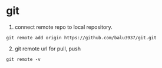 # git

1. connect remote repo to local repository.
```
git remote add origin https://github.com/balu3937/git.git
```

2. git remote url for pull, push
```
git remote -v
```
